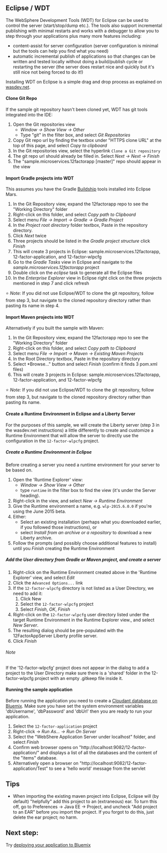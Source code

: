 ## Eclipse / WDT

The WebSphere Development Tools (WDT) for Eclipse can be used to control the server (start/stop/dump etc.). The tools also support incremental publishing with minimal restarts and works with a debugger to allow you to step through your applications plus many more features including:

* content-assist for server configuration (server configuration is minimal but the tools can help you find what you need)
* automatic incremental publish of applications so that changes can be written and tested locally without doing a build/publish cycle or restarting the server (the server does restart nice and quickly but it's still nice not being forced to do it!)

Installing WDT on Eclipse is a simple drag and drop process as explained on [wasdev.net][wasdev-wdt].

[wasdev-wdt]: https://developer.ibm.com/wasdev/downloads/liberty-profile-using-eclipse/

#### Clone Git Repo

If the sample git repository hasn't been cloned yet, WDT has git tools integrated into the IDE:

1.  Open the Git repositories view
    * *Window -> Show View -> Other*
    * Type "git" in the filter box, and select *Git Repositories*
2.  Copy Git repo url by finding the textbox under "HTTPS clone URL" at the top of this page, and select *Copy to clipboard*
3.  In the Git repositories view, select the hyperlink `Clone a Git repository`
4.  The git repo url should already be filled in.  Select *Next -> Next -> Finish*
5.  The "sample.microservices.12factorapp [master]" repo should appear in the view

#### Import Gradle projects into WDT

This assumes you have the Gradle [Buildship](https://projects.eclipse.org/projects/tools.buildship) tools installed into Eclipse Mars.

1. In the Git Repository view, expand the 12factorapp repo to see the "Working Directory" folder
2. Right-click on this folder, and select *Copy path to Clipboard*
3. Select menu *File -> Import -> Gradle -> Gradle Project*
4. In the *Project root directory* folder textbox, Paste in the repository directory.
5. Click *Next* twice
6. Three projects should be listed in the *Gradle project structure* click *Finish*
7. This will create 3 projects in Eclipse: sample.microservices.12factorapp, 12-factor-application, and 12-factor-wlpcfg
8. Go to the *Gradle Tasks* view in Eclipse and navigate to the *sample.microservices.12factorapp* project
9. Double click on the *eclipse* task to generate all the Eclipse files
10. In the *Enterprise Explorer* view in Eclipse right click on the three projects mentioned in step 7 and click refresh

:star: *Note:* If you did not use Eclipse/WDT to clone the git repository, follow from step 3, but navigate to the cloned repository directory rather than pasting its name in step 4.

#### Import Maven projects into WDT

Alternatively if you built the sample with Maven:

1. In the Git Repository view, expand the 12factorapp repo to see the "Working Directory" folder
2. Right-click on this folder, and select *Copy path to Clipboard*
3. Select menu *File -> Import -> Maven -> Existing Maven Projects*
4. In the Root Directory textbox, Paste in the repository directory
5. Select *Browse..." button and select *Finish* (confirm it finds 3 pom.xml files)
6. This will create 3 projects in Eclipse: sample.microservices.12factorapp, 12-factor-application, and 12-factor-wlpcfg

:star: *Note:* If you did not use Eclipse/WDT to clone the git repository, follow from step 3, but navigate to the cloned repository directory rather than pasting its name.

#### Create a Runtime Environment in Eclipse and a Liberty Server

For the purposes of this sample, we will create the Liberty server (step 3 in the wasdev.net instructions) a little differently to create and customize a Runtime Environment that will allow the server to directly use the configuration in the `12-factor-wlpcfg` project.

##### Create a Runtime Environment in Eclipse
Before creating a server you need a runtime environment for your server to be based on.

1. Open the 'Runtime Explorer' view:
    * *Window -> Show View -> Other*
    * type `runtime` in the filter box to find the view (it's under the Server heading).
2. Right-click in the view, and select *New -> Runtime Environment*
3. Give the Runtime environment a name, e.g. `wlp-2015.6.0.0` if you're using the June 2015 beta.
4. Either:
    * Select an existing installation (perhaps what you downloaded earlier, if you followed those instructions), or
    * select *Install from an archive or a repository* to download a new Liberty archive.
5. Follow the prompts (and possibly choose additional features to install) until you *Finish* creating the Runtime Environment

##### Add the User directory from Gradle or Maven project, and create a server
1. Right-click on the Runtime Environment created above in the 'Runtime Explorer' view, and select *Edit*
2. Click the `Advanced Options...` link
3. If the `12-factor-wlpcfg` directory is not listed as a User Directory, we need to add it:
    1. Click New
    2. Select the `12-factor-wlpcfg` project
    3. Select *Finish*, *OK*, *Finish*
4. Right-click on the `12-factor-wlpcfg` user directory listed under the target Runtime Environment in the Runtime Explorer view., and select *New Server*.
5. The resulting dialog should be pre-populated with the 12FactorAppServer Liberty profile server.
6. Click *Finish*

###### Note
If the '12-factor-wlpcfg' project does not appear in the dialog to add a project to the User Directory make sure there is a 'shared' folder in the 12-factor-wlpcfg project with an empty .gitkeep file inside it.

#### Running the sample application

Before running the application you need to create a [Cloudant database on Bluemix](/docs/Creating-Cloudant-database.md). Make sure you have set the system environment variables 'dbUsername', 'dbPassword' and 'dbUrl' then you are ready to run your application.

1.  Select the `12-factor-application` project
2.  Right-click -> *Run As... -> Run On Server*
3.  Select the "WebShere Application Server under localhost" folder, and select *Finish*
4. Confirm web browser opens on "http://localhost:9082/12-factor-application/" and displays a list of all the databases and the content of the "items" database.
5. Alternatively open a browser on "http://localhost:9082/12-factor-application/Test" to see a 'hello world' message from the servlet

## Tips

* When importing the existing maven project into Eclipse, Eclipse will (by default) "helpfully" add this project to an (extraneous) ear. To turn this off, go to Preferences -> Java EE -> Project, and uncheck "Add project to an EAR" before you import the project. If you forgot to do this, just delete the ear project; no harm.

## Next step:

Try [deploying your application to Bluemix](/docs/Deploying-application-to-Bluemix.md)